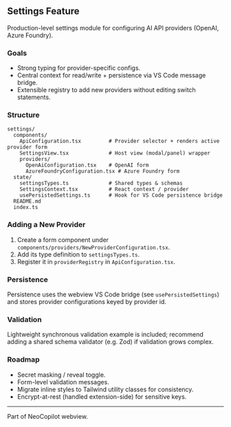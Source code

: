 ## Settings Feature

Production-level settings module for configuring AI API providers (OpenAI, Azure Foundry).

### Goals
* Strong typing for provider-specific configs.
* Central context for read/write + persistence via VS Code message bridge.
* Extensible registry to add new providers without editing switch statements.

### Structure
```
settings/
  components/
    ApiConfiguration.tsx         # Provider selector + renders active provider form
    SettingsView.tsx             # Host view (modal/panel) wrapper
    providers/
      OpenAiConfiguration.tsx    # OpenAI form
      AzureFoundryConfiguration.tsx # Azure Foundry form
  state/
    settingsTypes.ts             # Shared types & schemas
    SettingsContext.tsx          # React context / provider
    usePersistedSettings.ts      # Hook for VS Code persistence bridge
  README.md
  index.ts
```

### Adding a New Provider
1. Create a form component under `components/providers/NewProviderConfiguration.tsx`.
2. Add its type definition to `settingsTypes.ts`.
3. Register it in `providerRegistry` in `ApiConfiguration.tsx`.

### Persistence
Persistence uses the webview VS Code bridge (see `usePersistedSettings`) and stores provider configurations keyed by provider id.

### Validation
Lightweight synchronous validation example is included; recommend adding a shared schema validator (e.g. Zod) if validation grows complex.

### Roadmap
* Secret masking / reveal toggle.
* Form-level validation messages.
* Migrate inline styles to Tailwind utility classes for consistency.
* Encrypt-at-rest (handled extension-side) for sensitive keys.

---
Part of NeoCopilot webview.
